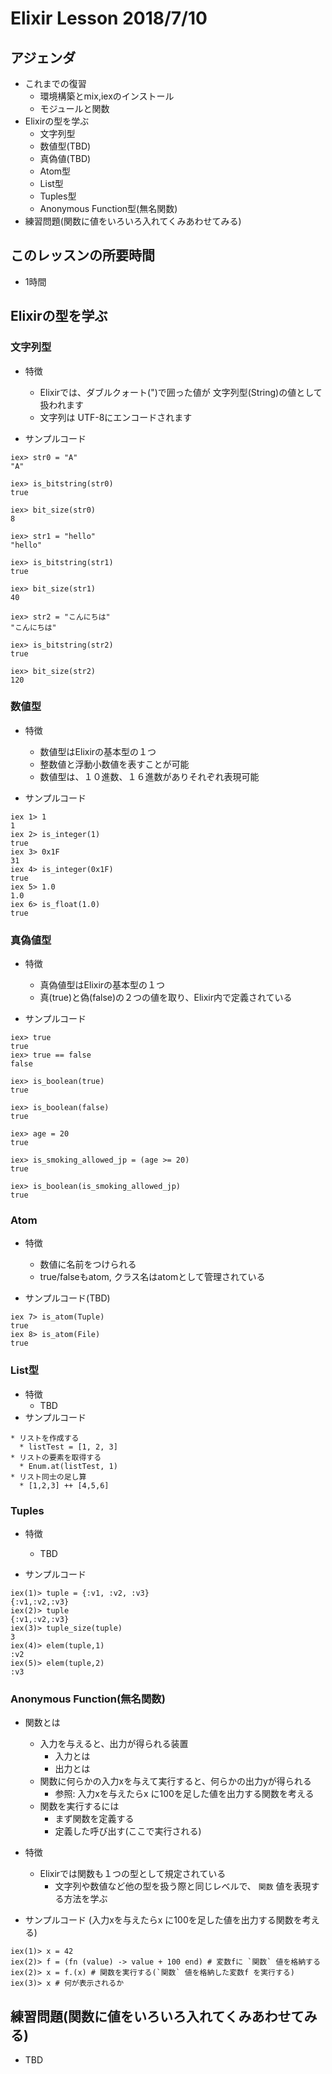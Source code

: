 # Elixir Lesson 2018/7/10

## アジェンダ
* これまでの復習
  * 環境構築とmix,iexのインストール
  * モジュールと関数
* Elixirの型を学ぶ
  * 文字列型
  * 数値型(TBD)
  * 真偽値(TBD)
  * Atom型
  * List型
  * Tuples型
  * Anonymous Function型(無名関数)
* 練習問題(関数に値をいろいろ入れてくみあわせてみる)

## このレッスンの所要時間

* 1時間

## Elixirの型を学ぶ

### 文字列型

* 特徴
  * Elixirでは、ダブルクォート(")で囲った値が 文字列型(String)の値として扱われます
  * 文字列は UTF-8にエンコードされます

* サンプルコード

```
iex> str0 = "A"
"A"

iex> is_bitstring(str0)
true

iex> bit_size(str0)
8

iex> str1 = "hello"
"hello"

iex> is_bitstring(str1)
true

iex> bit_size(str1)
40

iex> str2 = "こんにちは"
"こんにちは"

iex> is_bitstring(str2)
true

iex> bit_size(str2)
120
```

### 数値型

* 特徴
  * 数値型はElixirの基本型の１つ
  * 整数値と浮動小数値を表すことが可能
  * 数値型は、１０進数、１６進数がありそれぞれ表現可能

* サンプルコード

```
iex 1> 1
1
iex 2> is_integer(1)
true
iex 3> 0x1F
31
iex 4> is_integer(0x1F)
true
iex 5> 1.0
1.0
iex 6> is_float(1.0)
true
```

### 真偽値型

* 特徴
  * 真偽値型はElixirの基本型の１つ
  * 真(true)と偽(false)の２つの値を取り、Elixir内で定義されている

* サンプルコード

```
iex> true
true
iex> true == false
false

iex> is_boolean(true)
true

iex> is_boolean(false)
true

iex> age = 20
true

iex> is_smoking_allowed_jp = (age >= 20)
true

iex> is_boolean(is_smoking_allowed_jp)
true
```

### Atom

* 特徴
  * 数値に名前をつけられる
  * true/falseもatom, クラス名はatomとして管理されている

* サンプルコード(TBD)

```
iex 7> is_atom(Tuple)
true
iex 8> is_atom(File)
true
```

### List型

* 特徴
  * TBD
* サンプルコード

```
* リストを作成する
  * listTest = [1, 2, 3]
* リストの要素を取得する
  * Enum.at(listTest, 1)
* リスト同士の足し算
  * [1,2,3] ++ [4,5,6]
```

### Tuples

* 特徴
  * TBD

* サンプルコード

```
iex(1)> tuple = {:v1, :v2, :v3}
{:v1,:v2,:v3}
iex(2)> tuple
{:v1,:v2,:v3}
iex(3)> tuple_size(tuple)
3
iex(4)> elem(tuple,1)
:v2
iex(5)> elem(tuple,2)
:v3
```

### Anonymous Function(無名関数)

* 関数とは
  * 入力を与えると、出力が得られる装置
    * 入力とは
    * 出力とは
  * 関数に何らかの入力xを与えて実行すると、何らかの出力yが得られる
    * 参照: 入力xを与えたらx に100を足した値を出力する関数を考える
  * 関数を実行するには
    * まず関数を定義する
    * 定義した呼び出す(ここで実行される)
* 特徴
  * Elixirでは関数も１つの型として規定されている
    * 文字列や数値など他の型を扱う際と同じレベルで、 `関数` 値を表現する方法を学ぶ

* サンプルコード (入力xを与えたらx に100を足した値を出力する関数を考える)

```
iex(1)> x = 42
iex(2)> f = (fn (value) -> value + 100 end) # 変数fに `関数` 値を格納する
iex(2)> x = f.(x) # 関数を実行する(`関数` 値を格納した変数f を実行する)
iex(3)> x # 何が表示されるか
```

## 練習問題(関数に値をいろいろ入れてくみあわせてみる)
* TBD
